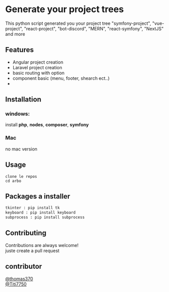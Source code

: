 # Generate your project trees

This python script generated you your project tree
"symfony-project", "vue-project", "react-project", "bot-discord", "MERN", "react-symfony", "NextJS" and more

## Features
- Angular project creation
- Laravel project creation
- basic routing with option
- component basic (menu, footer, shearch ect..)
- 


## Installation

### windows:

install **php**, **nodes**, **composer**, **symfony**

### Mac
no mac version

## Usage

```
clone le repos
cd arbo
```
## Packages a installer 

```python
tkinter : pip install tk
keyboard : pip install keyboard
subprocess : pip install subprocess

```

## Contributing

Contributions are always welcome!  
juste create a pull request 
  
## contributor
[@thomas370](https://github.com/thomas370)  
[@Titi7750](https://github.com/Titi7750)
